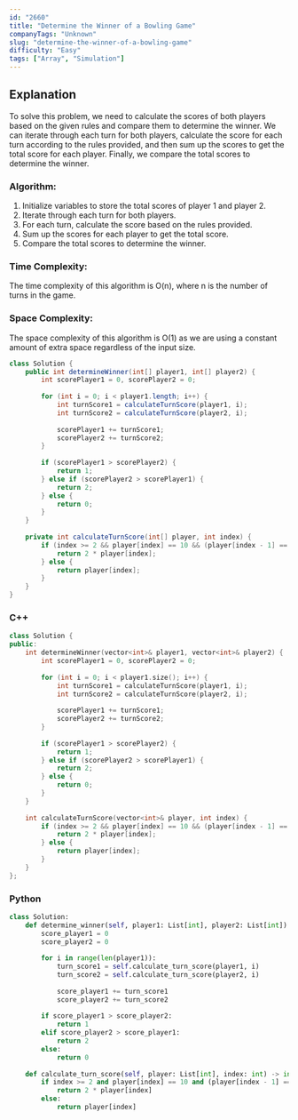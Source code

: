 ```yaml
---
id: "2660"
title: "Determine the Winner of a Bowling Game"
companyTags: "Unknown"
slug: "determine-the-winner-of-a-bowling-game"
difficulty: "Easy"
tags: ["Array", "Simulation"]
---
```


## Explanation
To solve this problem, we need to calculate the scores of both players based on the given rules and compare them to determine the winner. We can iterate through each turn for both players, calculate the score for each turn according to the rules provided, and then sum up the scores to get the total score for each player. Finally, we compare the total scores to determine the winner.

### Algorithm:
1. Initialize variables to store the total scores of player 1 and player 2.
2. Iterate through each turn for both players.
3. For each turn, calculate the score based on the rules provided.
4. Sum up the scores for each player to get the total score.
5. Compare the total scores to determine the winner.

### Time Complexity:
The time complexity of this algorithm is O(n), where n is the number of turns in the game.

### Space Complexity:
The space complexity of this algorithm is O(1) as we are using a constant amount of extra space regardless of the input size.
```java
class Solution {
    public int determineWinner(int[] player1, int[] player2) {
        int scorePlayer1 = 0, scorePlayer2 = 0;
        
        for (int i = 0; i < player1.length; i++) {
            int turnScore1 = calculateTurnScore(player1, i);
            int turnScore2 = calculateTurnScore(player2, i);
            
            scorePlayer1 += turnScore1;
            scorePlayer2 += turnScore2;
        }
        
        if (scorePlayer1 > scorePlayer2) {
            return 1;
        } else if (scorePlayer2 > scorePlayer1) {
            return 2;
        } else {
            return 0;
        }
    }
    
    private int calculateTurnScore(int[] player, int index) {
        if (index >= 2 && player[index] == 10 && (player[index - 1] == 10 || player[index - 2] == 10)) {
            return 2 * player[index];
        } else {
            return player[index];
        }
    }
}
```

### C++
```cpp
class Solution {
public:
    int determineWinner(vector<int>& player1, vector<int>& player2) {
        int scorePlayer1 = 0, scorePlayer2 = 0;
        
        for (int i = 0; i < player1.size(); i++) {
            int turnScore1 = calculateTurnScore(player1, i);
            int turnScore2 = calculateTurnScore(player2, i);
            
            scorePlayer1 += turnScore1;
            scorePlayer2 += turnScore2;
        }
        
        if (scorePlayer1 > scorePlayer2) {
            return 1;
        } else if (scorePlayer2 > scorePlayer1) {
            return 2;
        } else {
            return 0;
        }
    }
    
    int calculateTurnScore(vector<int>& player, int index) {
        if (index >= 2 && player[index] == 10 && (player[index - 1] == 10 || player[index - 2] == 10)) {
            return 2 * player[index];
        } else {
            return player[index];
        }
    }
};
```

### Python
```python
class Solution:
    def determine_winner(self, player1: List[int], player2: List[int]) -> int:
        score_player1 = 0
        score_player2 = 0
        
        for i in range(len(player1)):
            turn_score1 = self.calculate_turn_score(player1, i)
            turn_score2 = self.calculate_turn_score(player2, i)
            
            score_player1 += turn_score1
            score_player2 += turn_score2
        
        if score_player1 > score_player2:
            return 1
        elif score_player2 > score_player1:
            return 2
        else:
            return 0
    
    def calculate_turn_score(self, player: List[int], index: int) -> int:
        if index >= 2 and player[index] == 10 and (player[index - 1] == 10 or player[index - 2] == 10):
            return 2 * player[index]
        else:
            return player[index]
```